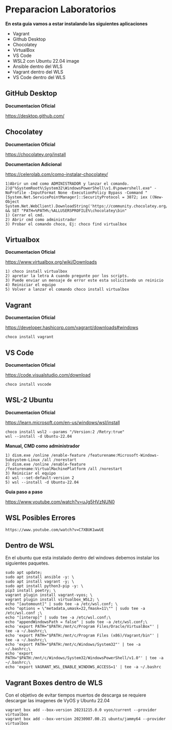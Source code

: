 Preparacion Laboratorios
==================================
**En esta guia vamos a estar instalando las siguientes aplicaciones**
* Vagrant
* Github Desktop
* Chocolatey
* VirtualBox
* VS Code
* WSL2 con Ubuntu 22.04 image
* Ansible dentro del WLS
* Vagrant dentro del WLS
* VS Code dentro del WLS


GitHub Desktop
------------
**Documentacion Oficial**

 https://desktop.github.com/

Chocolatey
------------
**Documentacion Oficial**

 https://chocolatey.org/install

**Documentacion Adicional**

 https://celerolab.com/como-instalar-chocolatey/

```
1)Abrir un cmd como ADMINISTRADOR y lanzar el comando.
2)@"%SystemRoot%\System32\WindowsPowerShell\v1.0\powershell.exe" -NoProfile -InputFormat None -ExecutionPolicy Bypass -Command "[System.Net.ServicePointManager]::SecurityProtocol = 3072; iex ((New-Object System.Net.WebClient).DownloadString('https://community.chocolatey.org/install.ps1'))" && SET "PATH=%PATH%;%ALLUSERSPROFILE%\chocolatey\bin"
1) Cerrar el cmd.
2) Abrir cmd como administrador
3) Probar el comando choco, Ej: choco find virtualbox
```
Virtualbox
------------
**Documentacion Oficial**

 https://www.virtualbox.org/wiki/Downloads
```
1) choco install virtualbox
2) apretar la letra A cuando pregunte por los scripts.
3) Puede enviar un mensaje de error este esta solicitando un reinicio
4) Reiniciar el equipo
5) Volver a lanzar el comando choco install virtualbox
```
Vagrant
------------
**Documentacion Oficial**

 https://developer.hashicorp.com/vagrant/downloads#windows
```
choco install vagrant
```
VS Code
------------
**Documentacion Oficial**

https://code.visualstudio.com/download
```
choco install vscode
```
WSL-2 Ubuntu
------------
**Documentacion Oficial**

 https://learn.microsoft.com/en-us/windows/wsl/install
```
choco install wsl2 --params "/Version:2 /Retry:true"
wsl --install -d Ubuntu-22.04
```
**Manual, CMD como administrador**
```
1) dism.exe /online /enable-feature /featurename:Microsoft-Windows-Subsystem-Linux /all /norestart
2) dism.exe /online /enable-feature /featurename:VirtualMachinePlatform /all /norestart
3) Reiniciar el equipo
4) wsl --set-default-version 2
5) wsl --install -d Ubuntu-22.04
```
**Guia paso a paso**

https://www.youtube.com/watch?v=uJg5HVzNUN0

WSL Posibles Errores
------------
```
https://www.youtube.com/watch?v=C7XBUK1wwUE
```
Dentro de WSL
------------
En el ubuntu que esta instalado dentro del windows debemos instalar los siguientes paquetes.
```
sudo apt update;
sudo apt install ansible -y: \
sudo apt install vagrant -y; \
sudo apt install python3-pip -y: \
pip3 install poetry; \
vagrant plugin install vagrant-vyos; \
vagrant plugin install virtualbox_WSL2; \
echo "[automount]" | sudo tee -a /etc/wsl.conf; \
echo "options = \"metadata,umask=22,fmask=11\"" | sudo tee -a /etc/wsl.conf ;\
echo "[interop]" | sudo tee -a /etc/wsl.conf;\
echo "appendWindowsPath = false" | sudo tee -a /etc/wsl.conf;\
echo 'export PATH="$PATH:/mnt/c/Program Files/Oracle/VirtualBox"' | tee -a ~/.bashrc;\
echo 'export PATH="$PATH:/mnt/c/Program Files (x86)/Vagrant/bin"' | tee -a ~/.bashrc;\
echo 'export PATH="$PATH:/mnt/c/Windows/System32"' | tee -a ~/.bashrc;\
echo 'export PATH="$PATH:/mnt/c/Windows/System32/WindowsPowerShell/v1.0"' | tee -a ~/.bashrc;\
echo 'export VAGRANT_WSL_ENABLE_WINDOWS_ACCESS=1' | tee -a ~/.bashrc
```
Vagrant Boxes dentro de WLS
-------
Con el objetivo de evitar tiempos muertos de descarga se requiere descargar las imagenes de VyOS y Ubuntu 22.04
```
vagrant box add --box-version 20231215.0.0 vyos/current --provider virtualbox
vagrant box add --box-version 20230907.00.21 ubuntu/jammy64 --provider virtualbox
